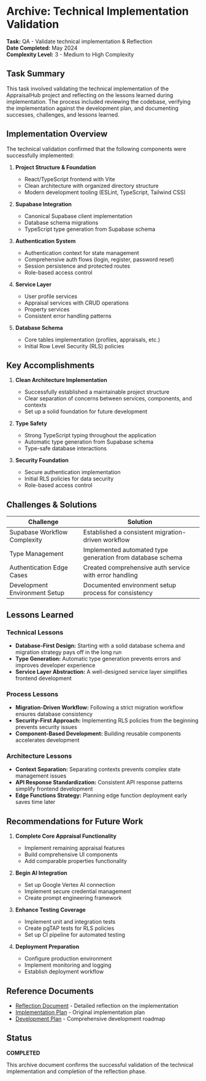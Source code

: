 # Archive: Technical Implementation Validation

**Task:** QA - Validate technical implementation & Reflection  
**Date Completed:** May 2024  
**Complexity Level:** 3 - Medium to High Complexity

## Task Summary
This task involved validating the technical implementation of the AppraisalHub project and reflecting on the lessons learned during implementation. The process included reviewing the codebase, verifying the implementation against the development plan, and documenting successes, challenges, and lessons learned.

## Implementation Overview
The technical validation confirmed that the following components were successfully implemented:

1. **Project Structure & Foundation**
   - React/TypeScript frontend with Vite
   - Clean architecture with organized directory structure
   - Modern development tooling (ESLint, TypeScript, Tailwind CSS)

2. **Supabase Integration**
   - Canonical Supabase client implementation
   - Database schema migrations
   - TypeScript type generation from Supabase schema

3. **Authentication System**
   - Authentication context for state management
   - Comprehensive auth flows (login, register, password reset)
   - Session persistence and protected routes
   - Role-based access control

4. **Service Layer**
   - User profile services
   - Appraisal services with CRUD operations
   - Property services
   - Consistent error handling patterns

5. **Database Schema**
   - Core tables implementation (profiles, appraisals, etc.)
   - Initial Row Level Security (RLS) policies

## Key Accomplishments

1. **Clean Architecture Implementation**
   - Successfully established a maintainable project structure
   - Clear separation of concerns between services, components, and contexts
   - Set up a solid foundation for future development

2. **Type Safety**
   - Strong TypeScript typing throughout the application
   - Automatic type generation from Supabase schema
   - Type-safe database interactions

3. **Security Foundation**
   - Secure authentication implementation
   - Initial RLS policies for data security
   - Role-based access control

## Challenges & Solutions

| Challenge | Solution |
|-----------|----------|
| Supabase Workflow Complexity | Established a consistent migration-driven workflow |
| Type Management | Implemented automated type generation from database schema |
| Authentication Edge Cases | Created comprehensive auth service with error handling |
| Development Environment Setup | Documented environment setup process for consistency |

## Lessons Learned

### Technical Lessons
- **Database-First Design:** Starting with a solid database schema and migration strategy pays off in the long run
- **Type Generation:** Automatic type generation prevents errors and improves developer experience
- **Service Layer Abstraction:** A well-designed service layer simplifies frontend development

### Process Lessons
- **Migration-Driven Workflow:** Following a strict migration workflow ensures database consistency
- **Security-First Approach:** Implementing RLS policies from the beginning prevents security issues
- **Component-Based Development:** Building reusable components accelerates development

### Architecture Lessons
- **Context Separation:** Separating contexts prevents complex state management issues
- **API Response Standardization:** Consistent API response patterns simplify frontend development
- **Edge Functions Strategy:** Planning edge function deployment early saves time later

## Recommendations for Future Work

1. **Complete Core Appraisal Functionality**
   - Implement remaining appraisal features
   - Build comprehensive UI components
   - Add comparable properties functionality

2. **Begin AI Integration**
   - Set up Google Vertex AI connection
   - Implement secure credential management
   - Create prompt engineering framework

3. **Enhance Testing Coverage**
   - Implement unit and integration tests
   - Create pgTAP tests for RLS policies
   - Set up CI pipeline for automated testing

4. **Deployment Preparation**
   - Configure production environment
   - Implement monitoring and logging
   - Establish deployment workflow

## Reference Documents
- [Reflection Document](../../reflection.md) - Detailed reflection on the implementation
- [Implementation Plan](../../tasks.md) - Original implementation plan
- [Development Plan](../../development-plan.md) - Comprehensive development roadmap

## Status
**COMPLETED**

This archive document confirms the successful validation of the technical implementation and completion of the reflection phase. 